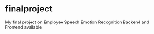 # finalproject
My final project on Employee  Speech Emotion Recognition
Backend and Frontend available
